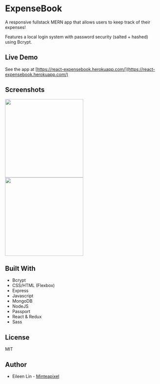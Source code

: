 # ExpenseBook
A responsive fullstack MERN app that allows users to keep track of their expenses!

Features a local login system with password security (salted + hashed) using Bcrypt.

## Live Demo
See the app at [https://react-expensebook.herokuapp.com/](https://react-expensebook.herokuapp.com/)

## Screenshots
<img src="https://raw.githubusercontent.com/minteapixel/mern-expensebook-mtp/master/screenshots/dashboard.png" width="256px">
<img src="https://raw.githubusercontent.com/minteapixel/mern-expensebook-mtp/master/screenshots/edit-expense.png" width="256px">

## Built With
- Bcrypt
- CSS/HTML (Flexbox)
- Express
- Javascript
- MongoDB
- NodeJS
- Passport
- React & Redux
- Sass

## License
MIT

## Author
* Eileen Lin - [Minteapixel](https://github.com/minteapixel/)
